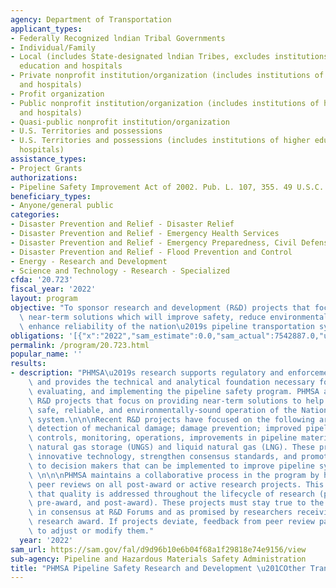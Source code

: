 ```yaml
---
agency: Department of Transportation
applicant_types:
- Federally Recognized lndian Tribal Governments
- Individual/Family
- Local (includes State-designated lndian Tribes, excludes institutions of higher
  education and hospitals
- Private nonprofit institution/organization (includes institutions of higher education
  and hospitals)
- Profit organization
- Public nonprofit institution/organization (includes institutions of higher education
  and hospitals)
- Quasi-public nonprofit institution/organization
- U.S. Territories and possessions
- U.S. Territories and possessions (includes institutions of higher education and
  hospitals)
assistance_types:
- Project Grants
authorizations:
- Pipeline Safety Improvement Act of 2002. Pub. L. 107, 355. 49 U.S.C. &sect; 60101.
beneficiary_types:
- Anyone/general public
categories:
- Disaster Prevention and Relief - Disaster Relief
- Disaster Prevention and Relief - Emergency Health Services
- Disaster Prevention and Relief - Emergency Preparedness, Civil Defense
- Disaster Prevention and Relief - Flood Prevention and Control
- Energy - Research and Development
- Science and Technology - Research - Specialized
cfda: '20.723'
fiscal_year: '2022'
layout: program
objective: "To sponsor research and development (R&D) projects that focus on providing\
  \ near-term solutions which will improve safety, reduce environmental impact, and\
  \ enhance reliability of the nation\u2019s pipeline transportation system."
obligations: '[{"x":"2022","sam_estimate":0.0,"sam_actual":7542887.0,"usa_spending_actual":7351980.19},{"x":"2023","sam_estimate":8000000.0,"sam_actual":0.0,"usa_spending_actual":330981.99},{"x":"2024","sam_estimate":15000000.0,"sam_actual":0.0,"usa_spending_actual":0.0}]'
permalink: /program/20.723.html
popular_name: ''
results:
- description: "PHMSA\u2019s research supports regulatory and enforcement activities\
    \ and provides the technical and analytical foundation necessary for planning,\
    \ evaluating, and implementing the pipeline safety program. PHMSA annually sponsors\
    \ R&D projects that focus on providing near-term solutions to help ensure the\
    \ safe, reliable, and environmentally-sound operation of the Nation's pipeline\
    \ system.\n\n\nRecent R&D projects have focused on the following areas: leak detection;\
    \ detection of mechanical damage; damage prevention; improved pipeline system\
    \ controls, monitoring, operations, improvements in pipeline materials, underground\
    \ natural gas storage (UNGS) and liquid natural gas (LNG). These projects develop\
    \ innovative technology, strengthen consensus standards, and promote knowledge\
    \ to decision makers that can be implemented to improve pipeline system safety.\
    \ \n\n\nPHMSA maintains a collaborative process in the program by holding annual\
    \ peer reviews on all post-award or active research projects. This action ensures\
    \ that quality is addressed throughout the lifecycle of research (pre-solicitation,\
    \ pre-award, and post-award). These projects must stay true to the goals conceived\
    \ in consensus at R&D Forums and as promised by researchers receiving the government\
    \ research award. If projects deviate, feedback from peer review panels is used\
    \ to adjust or modify them."
  year: '2022'
sam_url: https://sam.gov/fal/d9d96b10e6b04f68a1f29818e74e9156/view
sub-agency: Pipeline and Hazardous Materials Safety Administration
title: "PHMSA Pipeline Safety Research and Development \u201COther Transaction Agreements\u201D"
---
```

